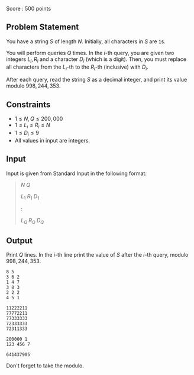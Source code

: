 Score : $500$ points

## Problem Statement

You have a string $S$ of length $N$.
Initially, all characters in $S$ are `1`s.

You will perform queries $Q$ times.
In the $i$-th query, you are given two integers $L_i, R_i$ and a character $D_i$ (which is a digit).
Then, you must replace all characters from the $L_i$-th to the $R_i$-th (inclusive) with $D_i$.

After each query, read the string $S$ as a decimal integer, and print its value modulo $998,244,353$.

## Constraints

- $1 \leq N, Q \leq 200,000$
- $1 \leq L_i \leq R_i \leq N$
- $1 \leq D_i \leq 9$
- All values in input are integers.

## Input

Input is given from Standard Input in the following format:

> $N$ $Q$
> 
> $L_1$ $R_1$ $D_1$
> 
> $:$
> 
> $L_Q$ $R_Q$ $D_Q$

## Output

Print $Q$ lines.
In the $i$-th line print the value of $S$ after the $i$-th query, modulo $998,244,353$.

```input1
8 5
3 6 2
1 4 7
3 8 3
2 2 2
4 5 1
```

```output1
11222211
77772211
77333333
72333333
72311333
```

```input2
200000 1
123 456 7
```

```output2
641437905
```

Don't forget to take the modulo.